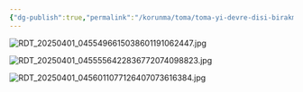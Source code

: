 ```yaml
---
{"dg-publish":true,"permalink":"/korunma/toma/toma-yi-devre-disi-birakmak/"}
---
```


![RDT_20250401_0455496615038601191062447.jpg](/img/user/RDT_20250401_0455496615038601191062447.jpg)

![RDT_20250401_0455556422836772074098823.jpg](/img/user/RDT_20250401_0455556422836772074098823.jpg)

![RDT_20250401_0456011077126407073616384.jpg](/img/user/RDT_20250401_0456011077126407073616384.jpg)